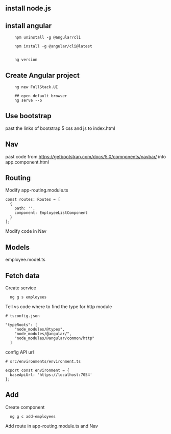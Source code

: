 ## install node.js

## install angular
```
    npm uninstall -g @angular/cli

    npm install -g @angular/cli@latest


    ng version
```

## Create Angular project
```
    ng new FullStack.UI

    ## open default browser
    ng serve --o
```


## Use bootstrap
past the links of bootstrap 5 css and js to index.html



## Nav
past code from  https://getbootstrap.com/docs/5.0/components/navbar/ into app.component.html


## Routing
Modify app-routing.module.ts
```
const routes: Routes = [
  {
    path: '',
    component: EmployeeListComponent
  }
];
```
Modify code in Nav


## Models
employee.model.ts


## Fetch data
Create service
```
  ng g s employees
```

Tell vs code where to find the type for http module
```
# tsconfig.json

"typeRoots": [
    "node_modules/@types",
    "node_modules/@angular/",
    "node_modules/@angular/common/http"
  ]
```

config API url
```
# src/environments/environment.ts 

export const environment = {
  baseApiUrl: 'https://localhost:7054'
};
```


## Add
Create component
```
  ng g c add-employees
```

Add route in app-routing.module.ts and Nav



